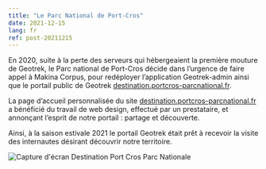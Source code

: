 ```yaml
---
title: "Le Parc National de Port-Cros"
date: 2021-12-15
lang: fr
ref: post-20211215
---
```



En 2020, suite à la perte des serveurs qui hébergeaient la première mouture de Geotrek,
le Parc national de Port-Cros décide dans l’urgence de faire appel à Makina Corpus,
pour redéployer l’application Geotrek-admin ainsi que le portail public de Geotrek
[destination.portcros-parcnational.fr](https://destination.portcros-parcnational.fr/).

La page d’accueil personnalisée
du site [destination.portcros-parcnational.fr](https://destination.portcros-parcnational.fr/)
a bénéficié du travail de web design, effectué par un prestataire,
et annonçant l’esprit de notre portail : partage et découverte.

Ainsi, à la saison estivale 2021 le portail Geotrek était prêt à recevoir
la visite des internautes désirant découvrir notre territoire.

<img style="max-width: 100%;" 
alt="Capture d'écran Destination Port Cros Parc Nationale" src="{{ site.baseurl }}/assets/img/2021-port-cros.png">
